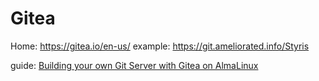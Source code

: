 # Gitea
Home: https://gitea.io/en-us/  example: https://git.ameliorated.info/Styris

guide: [Building your own Git Server with Gitea on AlmaLinux](https://youtu.be/bVB24I7B0JQ)
